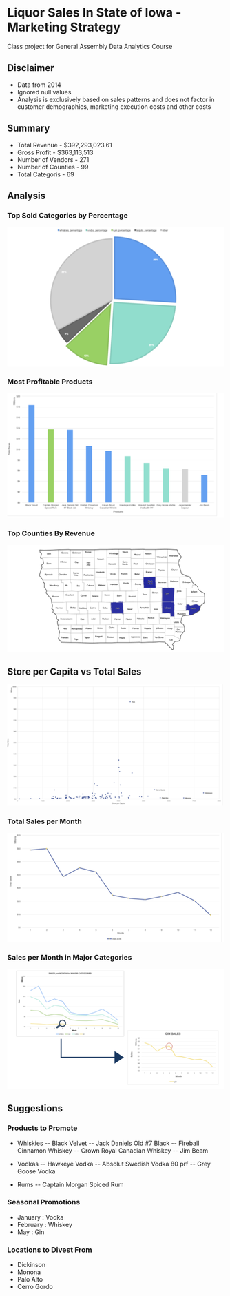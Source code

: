 # Liquor Sales In State of Iowa - Marketing Strategy 
Class project for General Assembly Data Analytics Course

## Disclaimer
 - Data from 2014
 - Ignored null values
 - Analysis is exclusively based on sales patterns and does not factor in customer demographics, marketing execution costs and other costs


## Summary

- Total Revenue - $392,293,023.61 
- Gross Profit - $363,113,513
- Number of Vendors - 271
- Number of Counties - 99
- Total Categoris - 69

## Analysis

### Top Sold Categories by Percentage

![Screen Shot 2020-08-25 at 12.09.23 PM.png](https://github.com/spogoff/iowa_liquor_sales/blob/master/Assets/Screen%20Shot%202020-08-25%20at%2012.09.23%20PM.png?raw=true)

### Most Profitable Products

![Screen Shot 2020-08-25 at 12.09.58 PM.png](https://github.com/spogoff/iowa_liquor_sales/blob/master/Assets/Screen%20Shot%202020-08-25%20at%2012.09.58%20PM.png?raw=true)

### Top Counties By Revenue


![Screen Shot 2020-08-25 at 12.10.45 PM.png](https://github.com/spogoff/iowa_liquor_sales/blob/master/Assets/Screen%20Shot%202020-08-25%20at%2012.10.45%20PM.png?raw=true)

## Store per Capita vs Total Sales

![Screen Shot 2020-08-25 at 12.12.33 PM.png](https://github.com/spogoff/iowa_liquor_sales/blob/master/Assets/Screen%20Shot%202020-08-25%20at%2012.12.33%20PM.png?raw=true)

### Total Sales per Month


![Screen Shot 2020-08-25 at 12.13.59 PM.png](https://github.com/spogoff/iowa_liquor_sales/blob/master/Assets/Screen%20Shot%202020-08-25%20at%2012.13.59%20PM.png?raw=true)

### Sales per Month in Major Categories 

![Screen Shot 2020-08-25 at 12.14.10 PM.png](https://github.com/spogoff/iowa_liquor_sales/blob/master/Assets/Screen%20Shot%202020-08-25%20at%2012.14.10%20PM.png?raw=true)

## Suggestions

### Products to Promote

- Whiskies
   -- Black Velvet
   -- Jack Daniels Old #7 Black
   -- Fireball Cinnamon Whiskey
   -- Crown Royal Canadian Whiskey
   -- Jim Beam

- Vodkas
   -- Hawkeye Vodka
   -- Absolut Swedish Vodka 80 prf
   -- Grey Goose Vodka
   
- Rums
   -- Captain Morgan Spiced Rum
   
### Seasonal Promotions
 
- January : Vodka
- February : Whiskey
- May : Gin

### Locations to Divest From

- Dickinson
- Monona
- Palo Alto
- Cerro Gordo



   
   
